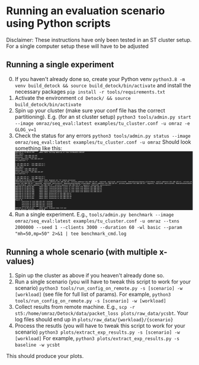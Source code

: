 # Running an evaluation scenario using Python scripts

Disclaimer: These instructions have only been tested in an ST cluster setup. For a single computer setup these will have to be adjusted

## Running a single experiment

0. If you haven't already done so, create your Python venv `python3.8 -m venv build_detock && source build_detock/bin/activate` and install the necessary packages `pip install -r tools/requirements.txt`
1. Activate the environment `cd Detock/ && source build_detock/bin/activate`
2. Spin up your cluster (make sure your conf file has the correct partitioning). E.g. (for an st cluster setup) `python3 tools/admin.py start --image omraz/seq_eval:latest examples/tu_cluster.conf -u omraz -e GLOG_v=1`
3. Check the status for any errors `python3 tools/admin.py status --image omraz/seq_eval:latest examples/tu_cluster.conf -u omraz` Should look something like this: 
![Successful status](status_command_output.png)
4. Run a single experiment. E.g., `tools/admin.py benchmark --image omraz/seq_eval:latest examples/tu_cluster.conf -u omraz --txns 2000000 --seed 1 --clients 3000 --duration 60 -wl basic --param "mh=50,mp=50" 2>&1 | tee benchmark_cmd.log`

## Running a whole scenario (with multiple x-values)

1. Spin up the cluster as above if you heaven't already done so.
2. Run a single scenario (you will have to tweak this script to work for your scenario) `python3 tools/run_config_on_remote.py -s [scenario] -w [workload]` (see file for full list of params). For example, `python3 tools/run_config_on_remote.py -s [scenario] -w [workload]`
3. Collect results from remote machine. E.g., `scp -r st5:/home/omraz/Detock/data/packet_loss plots/raw_data/ycsbt`. Your log files should end up in `plots/raw_data/{workload}/{scenario}`
4. Process the resutls (you will have to tweak this script to work for your scenario) `python3 plots/extract_exp_results.py -s [scenario] -w [workload]` For example, `python3 plots/extract_exp_results.py -s baseline -w ycsbt`

This should produce your plots.

